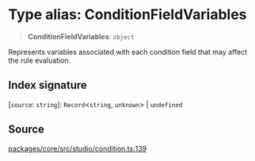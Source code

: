 # Type alias: ConditionFieldVariables

> **ConditionFieldVariables**: `object`

Represents variables associated with each condition field that may affect the rule evaluation.

## Index signature

 \[`source`: `string`\]: `Record`\<`string`, `unknown`\> \| `undefined`

## Source

[packages/core/src/studio/condition.ts:139](https://github.com/VictorS67/encre/blob/c09849eb59af073bf23be826a912f2ba4f635f93/packages/core/src/studio/condition.ts#L139)
